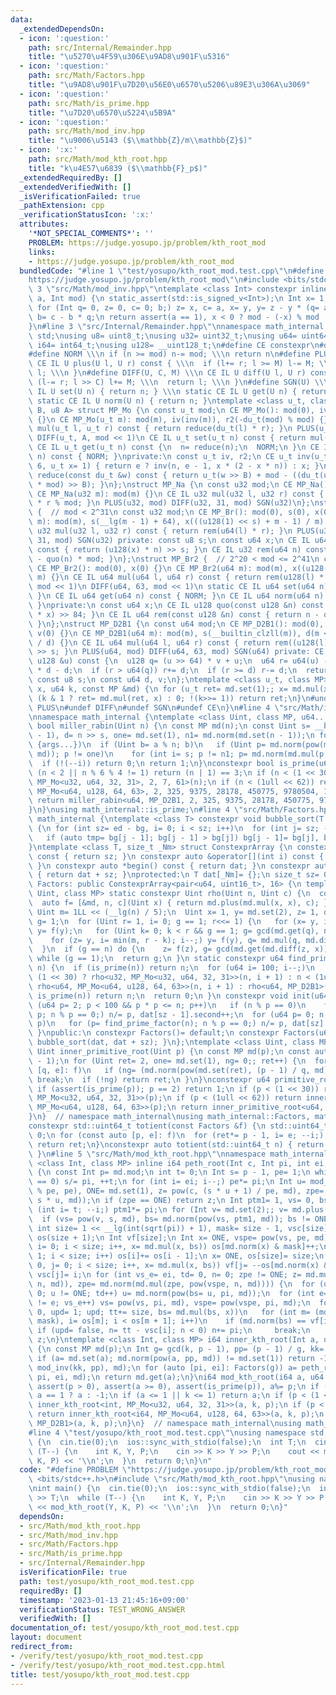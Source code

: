 ```yaml
---
data:
  _extendedDependsOn:
  - icon: ':question:'
    path: src/Internal/Remainder.hpp
    title: "\u5270\u4F59\u306E\u9AD8\u901F\u5316"
  - icon: ':question:'
    path: src/Math/Factors.hpp
    title: "\u9AD8\u901F\u7D20\u56E0\u6570\u5206\u89E3\u306A\u3069"
  - icon: ':question:'
    path: src/Math/is_prime.hpp
    title: "\u7D20\u6570\u5224\u5B9A"
  - icon: ':question:'
    path: src/Math/mod_inv.hpp
    title: "\u9006\u5143 ($\\mathbb{Z}/m\\mathbb{Z}$)"
  - icon: ':x:'
    path: src/Math/mod_kth_root.hpp
    title: "k\u4E57\u6839 ($\\mathbb{F}_p$)"
  _extendedRequiredBy: []
  _extendedVerifiedWith: []
  _isVerificationFailed: true
  _pathExtension: cpp
  _verificationStatusIcon: ':x:'
  attributes:
    '*NOT_SPECIAL_COMMENTS*': ''
    PROBLEM: https://judge.yosupo.jp/problem/kth_root_mod
    links:
    - https://judge.yosupo.jp/problem/kth_root_mod
  bundledCode: "#line 1 \"test/yosupo/kth_root_mod.test.cpp\"\n#define PROBLEM \"\
    https://judge.yosupo.jp/problem/kth_root_mod\"\n#include <bits/stdc++.h>\n#line\
    \ 3 \"src/Math/mod_inv.hpp\"\ntemplate <class Int> constexpr inline Int mod_inv(Int\
    \ a, Int mod) {\n static_assert(std::is_signed_v<Int>);\n Int x= 1, y= 0, b= mod;\n\
    \ for (Int q= 0, z= 0, c= 0; b;) z= x, c= a, x= y, y= z - y * (q= a / b), a= b,\
    \ b= c - b * q;\n return assert(a == 1), x < 0 ? mod - (-x) % mod : x % mod;\n\
    }\n#line 3 \"src/Internal/Remainder.hpp\"\nnamespace math_internal {\nusing namespace\
    \ std;\nusing u8= uint8_t;\nusing u32= uint32_t;\nusing u64= uint64_t;\nusing\
    \ i64= int64_t;\nusing u128= __uint128_t;\n#define CE constexpr\n#define IL inline\n\
    #define NORM \\\n if (n >= mod) n-= mod; \\\n return n\n#define PLUS(U, M) \\\n\
    \ CE IL U plus(U l, U r) const { \\\n  if (l+= r; l >= M) l-= M; \\\n  return\
    \ l; \\\n }\n#define DIFF(U, C, M) \\\n CE IL U diff(U l, U r) const { \\\n  if\
    \ (l-= r; l >> C) l+= M; \\\n  return l; \\\n }\n#define SGN(U) \\\n static CE\
    \ IL U set(U n) { return n; } \\\n static CE IL U get(U n) { return n; } \\\n\
    \ static CE IL U norm(U n) { return n; }\ntemplate <class u_t, class du_t, u8\
    \ B, u8 A> struct MP_Mo {\n const u_t mod;\n CE MP_Mo(): mod(0), iv(0), r2(0)\
    \ {}\n CE MP_Mo(u_t m): mod(m), iv(inv(m)), r2(-du_t(mod) % mod) {}\n CE IL u_t\
    \ mul(u_t l, u_t r) const { return reduce(du_t(l) * r); }\n PLUS(u_t, mod << 1)\n\
    \ DIFF(u_t, A, mod << 1)\n CE IL u_t set(u_t n) const { return mul(n, r2); }\n\
    \ CE IL u_t get(u_t n) const {\n  n= reduce(n);\n  NORM;\n }\n CE IL u_t norm(u_t\
    \ n) const { NORM; }\nprivate:\n const u_t iv, r2;\n CE u_t inv(u_t n, int e=\
    \ 6, u_t x= 1) { return e ? inv(n, e - 1, x * (2 - x * n)) : x; }\n CE IL u_t\
    \ reduce(const du_t &w) const { return u_t(w >> B) + mod - ((du_t(u_t(w) * iv)\
    \ * mod) >> B); }\n};\nstruct MP_Na {\n const u32 mod;\n CE MP_Na(): mod(0){};\n\
    \ CE MP_Na(u32 m): mod(m) {}\n CE IL u32 mul(u32 l, u32 r) const { return u64(l)\
    \ * r % mod; }\n PLUS(u32, mod) DIFF(u32, 31, mod) SGN(u32)\n};\nstruct MP_Br\
    \ {  // mod < 2^31\n const u32 mod;\n CE MP_Br(): mod(0), s(0), x(0) {}\n CE MP_Br(u32\
    \ m): mod(m), s(__lg(m - 1) + 64), x(((u128(1) << s) + m - 1) / m) {}\n CE IL\
    \ u32 mul(u32 l, u32 r) const { return rem(u64(l) * r); }\n PLUS(u32, mod) DIFF(u32,\
    \ 31, mod) SGN(u32) private: const u8 s;\n const u64 x;\n CE IL u64 quo(u64 n)\
    \ const { return (u128(x) * n) >> s; }\n CE IL u32 rem(u64 n) const { return n\
    \ - quo(n) * mod; }\n};\nstruct MP_Br2 {  // 2^20 < mod <= 2^41\n const u64 mod;\n\
    \ CE MP_Br2(): mod(0), x(0) {}\n CE MP_Br2(u64 m): mod(m), x((u128(1) << 84) /\
    \ m) {}\n CE IL u64 mul(u64 l, u64 r) const { return rem(u128(l) * r); }\n PLUS(u64,\
    \ mod << 1)\n DIFF(u64, 63, mod << 1)\n static CE IL u64 set(u64 n) { return n;\
    \ }\n CE IL u64 get(u64 n) const { NORM; }\n CE IL u64 norm(u64 n) const { NORM;\
    \ }\nprivate:\n const u64 x;\n CE IL u128 quo(const u128 &n) const { return (n\
    \ * x) >> 84; }\n CE IL u64 rem(const u128 &n) const { return n - quo(n) * mod;\
    \ }\n};\nstruct MP_D2B1 {\n const u64 mod;\n CE MP_D2B1(): mod(0), s(0), d(0),\
    \ v(0) {}\n CE MP_D2B1(u64 m): mod(m), s(__builtin_clzll(m)), d(m << s), v(u128(-1)\
    \ / d) {}\n CE IL u64 mul(u64 l, u64 r) const { return rem((u128(l) * r) << s)\
    \ >> s; }\n PLUS(u64, mod) DIFF(u64, 63, mod) SGN(u64) private: CE IL u64 rem(const\
    \ u128 &u) const {\n  u128 q= (u >> 64) * v + u;\n  u64 r= u64(u) - (q >> 64)\
    \ * d - d;\n  if (r > u64(q)) r+= d;\n  if (r >= d) r-= d;\n  return r;\n }\n\
    \ const u8 s;\n const u64 d, v;\n};\ntemplate <class u_t, class MP> CE u_t pow(u_t\
    \ x, u64 k, const MP &md) {\n for (u_t ret= md.set(1);; x= md.mul(x, x))\n  if\
    \ (k & 1 ? ret= md.mul(ret, x) : 0; !(k>>= 1)) return ret;\n}\n#undef NORM\n#undef\
    \ PLUS\n#undef DIFF\n#undef SGN\n#undef CE\n}\n#line 4 \"src/Math/is_prime.hpp\"\
    \nnamespace math_internal {\ntemplate <class Uint, class MP, u64... args> constexpr\
    \ bool miller_rabin(Uint n) {\n const MP md(n);\n const Uint s= __builtin_ctzll(n\
    \ - 1), d= n >> s, one= md.set(1), n1= md.norm(md.set(n - 1));\n for (auto a:\
    \ {args...})\n  if (Uint b= a % n; b)\n   if (Uint p= md.norm(pow(md.set(b), d,\
    \ md)); p != one)\n    for (int i= s; p != n1; p= md.norm(md.mul(p, p)))\n   \
    \  if (!(--i)) return 0;\n return 1;\n}\nconstexpr bool is_prime(u64 n) {\n if\
    \ (n < 2 || n % 6 % 4 != 1) return (n | 1) == 3;\n if (n < (1 << 30)) return miller_rabin<u32,\
    \ MP_Mo<u32, u64, 32, 31>, 2, 7, 61>(n);\n if (n < (1ull << 62)) return miller_rabin<u64,\
    \ MP_Mo<u64, u128, 64, 63>, 2, 325, 9375, 28178, 450775, 9780504, 1795265022>(n);\n\
    \ return miller_rabin<u64, MP_D2B1, 2, 325, 9375, 28178, 450775, 9780504, 1795265022>(n);\n\
    }\n}\nusing math_internal::is_prime;\n#line 4 \"src/Math/Factors.hpp\"\nnamespace\
    \ math_internal {\ntemplate <class T> constexpr void bubble_sort(T *bg, T *ed)\
    \ {\n for (int sz= ed - bg, i= 0; i < sz; i++)\n  for (int j= sz; --j > i;)\n\
    \   if (auto tmp= bg[j - 1]; bg[j - 1] > bg[j]) bg[j - 1]= bg[j], bg[j]= tmp;\n\
    }\ntemplate <class T, size_t _Nm> struct ConstexprArray {\n constexpr size_t size()\
    \ const { return sz; }\n constexpr auto &operator[](int i) const { return dat[i];\
    \ }\n constexpr auto *begin() const { return dat; }\n constexpr auto *end() const\
    \ { return dat + sz; }\nprotected:\n T dat[_Nm]= {};\n size_t sz= 0;\n};\nclass\
    \ Factors: public ConstexprArray<pair<u64, uint16_t>, 16> {\n template <class\
    \ Uint, class MP> static constexpr Uint rho(Uint n, Uint c) {\n  const MP md(n);\n\
    \  auto f= [&md, n, c](Uint x) { return md.plus(md.mul(x, x), c); };\n  const\
    \ Uint m= 1LL << (__lg(n) / 5);\n  Uint x= 1, y= md.set(2), z= 1, q= md.set(1),\
    \ g= 1;\n  for (Uint r= 1, i= 0; g == 1; r<<= 1) {\n   for (x= y, i= r; i--;)\
    \ y= f(y);\n   for (Uint k= 0; k < r && g == 1; g= gcd(md.get(q), n), k+= m)\n\
    \    for (z= y, i= min(m, r - k); i--;) y= f(y), q= md.mul(q, md.diff(y, x));\n\
    \  }\n  if (g == n) do {\n    z= f(z), g= gcd(md.get(md.diff(z, x)), n);\n   }\
    \ while (g == 1);\n  return g;\n }\n static constexpr u64 find_prime_factor(u64\
    \ n) {\n  if (is_prime(n)) return n;\n  for (u64 i= 100; i--;)\n   if (n= n <\
    \ (1 << 30) ? rho<u32, MP_Mo<u32, u64, 32, 31>>(n, i + 1) : n < (1ull << 62) ?\
    \ rho<u64, MP_Mo<u64, u128, 64, 63>>(n, i + 1) : rho<u64, MP_D2B1>(n, i + 1);\
    \ is_prime(n)) return n;\n  return 0;\n }\n constexpr void init(u64 n) {\n  for\
    \ (u64 p= 2; p < 100 && p * p <= n; p++)\n   if (n % p == 0)\n    for (dat[sz++].first=\
    \ p; n % p == 0;) n/= p, dat[sz - 1].second++;\n  for (u64 p= 0; n > 1; dat[sz++].first=\
    \ p)\n   for (p= find_prime_factor(n); n % p == 0;) n/= p, dat[sz].second++;\n\
    \ }\npublic:\n constexpr Factors()= default;\n constexpr Factors(u64 n) { init(n),\
    \ bubble_sort(dat, dat + sz); }\n};\ntemplate <class Uint, class MP> constexpr\
    \ Uint inner_primitive_root(Uint p) {\n const MP md(p);\n const auto f= Factors(p\
    \ - 1);\n for (Uint ret= 2, one= md.set(1), ng= 0;; ret++) {\n  for (const auto\
    \ [q, e]: f)\n   if (ng= (md.norm(pow(md.set(ret), (p - 1) / q, md)) == one))\
    \ break;\n  if (!ng) return ret;\n }\n}\nconstexpr u64 primitive_root(u64 p) {\n\
    \ if (assert(is_prime(p)); p == 2) return 1;\n if (p < (1 << 30)) return inner_primitive_root<u32,\
    \ MP_Mo<u32, u64, 32, 31>>(p);\n if (p < (1ull << 62)) return inner_primitive_root<u64,\
    \ MP_Mo<u64, u128, 64, 63>>(p);\n return inner_primitive_root<u64, MP_D2B1>(p);\n\
    }\n}  // namespace math_internal\nusing math_internal::Factors, math_internal::primitive_root;\n\
    constexpr std::uint64_t totient(const Factors &f) {\n std::uint64_t ret= 1, i=\
    \ 0;\n for (const auto [p, e]: f)\n  for (ret*= p - 1, i= e; --i;) ret*= p;\n\
    \ return ret;\n}\nconstexpr auto totient(std::uint64_t n) { return totient(Factors(n));\
    \ }\n#line 5 \"src/Math/mod_kth_root.hpp\"\nnamespace math_internal {\ntemplate\
    \ <class Int, class MP> inline i64 peth_root(Int c, Int pi, int ei, const MP &md)\
    \ {\n const Int p= md.mod;\n int t= 0;\n Int s= p - 1, pe= 1;\n while (s % pi\
    \ == 0) s/= pi, ++t;\n for (int i= ei; i--;) pe*= pi;\n Int u= mod_inv(pe - s\
    \ % pe, pe), ONE= md.set(1), z= pow(c, (s * u + 1) / pe, md), zpe= md.norm(pow(c,\
    \ s * u, md));\n if (zpe == ONE) return z;\n Int ptm1= 1, vs= 0, bs= 0;\n for\
    \ (int i= t; --i;) ptm1*= pi;\n for (Int v= md.set(2);; v= md.plus(v, ONE))\n\
    \  if (vs= pow(v, s, md), bs= md.norm(pow(vs, ptm1, md)); bs != ONE) break;\n\
    \ int size= 1 << __lg(int(sqrt(pi)) + 1), mask= size - 1, vsc[size];\n std::vector<int>\
    \ os(size + 1);\n Int vf[size];\n Int x= ONE, vspe= pow(vs, pe, md);\n for (int\
    \ i= 0; i < size; i++, x= md.mul(x, bs)) os[md.norm(x) & mask]++;\n for (int i=\
    \ 1; i < size; i++) os[i]+= os[i - 1];\n x= ONE, os[size]= size;\n for (int i=\
    \ 0, j= 0; i < size; i++, x= md.mul(x, bs)) vf[j= --os[md.norm(x) & mask]]= md.norm(x),\
    \ vsc[j]= i;\n for (int vs_e= ei, td= 0, n= 0; zpe != ONE; z= md.mul(z, pow(vs,\
    \ n, md)), zpe= md.norm(md.mul(zpe, pow(vspe, n, md)))) {\n  for (u= zpe, td=\
    \ 0; u != ONE; td++) u= md.norm(pow(bs= u, pi, md));\n  for (int e= t - td; vs_e\
    \ != e; vs_e++) vs= pow(vs, pi, md), vspe= pow(vspe, pi, md);\n  for (int tt=\
    \ 0, upd= 1; upd; tt+= size, bs= md.mul(bs, x))\n   for (int m= (md.norm(bs) &\
    \ mask), i= os[m]; i < os[m + 1]; i++)\n    if (md.norm(bs) == vf[i]) {\n    \
    \ if (upd= false, n= tt - vsc[i]; n < 0) n+= pi;\n     break;\n    }\n }\n return\
    \ z;\n}\ntemplate <class Int, class MP> i64 inner_kth_root(Int a, u64 k, Int p)\
    \ {\n const MP md(p);\n Int g= gcd(k, p - 1), pp= (p - 1) / g, kk= (k / g) % pp;\n\
    \ if (a= md.set(a); md.norm(pow(a, pp, md)) != md.set(1)) return -1;\n a= pow(a,\
    \ mod_inv(kk, pp), md);\n for (auto [pi, ei]: Factors(g)) a= peth_root<Int>(a,\
    \ pi, ei, md);\n return md.get(a);\n}\ni64 mod_kth_root(i64 a, u64 k, i64 p) {\n\
    \ assert(p > 0), assert(a >= 0), assert(is_prime(p)), a%= p;\n if (k == 0) return\
    \ a == 1 ? a : -1;\n if (a <= 1 || k <= 1) return a;\n if (p < (1 << 30)) return\
    \ inner_kth_root<int, MP_Mo<u32, u64, 32, 31>>(a, k, p);\n if (p < (1ll << 62))\
    \ return inner_kth_root<i64, MP_Mo<u64, u128, 64, 63>>(a, k, p);\n return inner_kth_root<i64,\
    \ MP_D2B1>(a, k, p);\n}\n}  // namespace math_internal\nusing math_internal::mod_kth_root;\n\
    #line 4 \"test/yosupo/kth_root_mod.test.cpp\"\nusing namespace std;\n\nint main()\
    \ {\n  cin.tie(0);\n  ios::sync_with_stdio(false);\n  int T;\n  cin >> T;\n  while\
    \ (T--) {\n    int K, Y, P;\n    cin >> K >> Y >> P;\n    cout << mod_kth_root(Y,\
    \ K, P) << '\\n';\n  }\n  return 0;\n}\n"
  code: "#define PROBLEM \"https://judge.yosupo.jp/problem/kth_root_mod\"\n#include\
    \ <bits/stdc++.h>\n#include \"src/Math/mod_kth_root.hpp\"\nusing namespace std;\n\
    \nint main() {\n  cin.tie(0);\n  ios::sync_with_stdio(false);\n  int T;\n  cin\
    \ >> T;\n  while (T--) {\n    int K, Y, P;\n    cin >> K >> Y >> P;\n    cout\
    \ << mod_kth_root(Y, K, P) << '\\n';\n  }\n  return 0;\n}"
  dependsOn:
  - src/Math/mod_kth_root.hpp
  - src/Math/mod_inv.hpp
  - src/Math/Factors.hpp
  - src/Math/is_prime.hpp
  - src/Internal/Remainder.hpp
  isVerificationFile: true
  path: test/yosupo/kth_root_mod.test.cpp
  requiredBy: []
  timestamp: '2023-01-13 21:45:16+09:00'
  verificationStatus: TEST_WRONG_ANSWER
  verifiedWith: []
documentation_of: test/yosupo/kth_root_mod.test.cpp
layout: document
redirect_from:
- /verify/test/yosupo/kth_root_mod.test.cpp
- /verify/test/yosupo/kth_root_mod.test.cpp.html
title: test/yosupo/kth_root_mod.test.cpp
---
```

